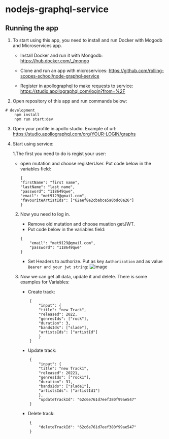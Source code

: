 # nodejs-graphql-service

## Running the app

1) To start using this app, you need to install and run Docker with Mogodb and Microservices app.

    - Install Docker and run it with Mongodb:
    https://hub.docker.com/_/mongo

    - Clone and run an app with microservices:
    https://github.com/rolling-scopes-school/node-graphql-service

    - Register in apollographql to make requests to service:
    https://studio.apollographql.com/login?from=%2F


2) Open repository of this app and run commands below:


```
# development
    npm install
    npm run start:dev

```

3) Open your profile in apollo studio. Example of url:
    https://studio.apollographql.com/org/YOUR-LOGIN/graphs

4) Start using service:

   1.The first you need to do is regist your user:
    - open mutation and choose registerUser. Put code below in the variables field:
        ```
        {
        "firstName": "first name",
        "lastName": "last name",
        "password": "118649qwe",
        "email": "met9129@gmail.com",
        "favouriteArtistIds": ["62aef8e2cbabce5a0bdc0a26"]
        } 
        ```
    2. Now you need to log in. 
        - Remove old mutation and choose muation getJWT.
        - Put code below in the variables field:
    
        ```
        {
            "email": "met9129@gmail.com",
            "password": "118649qwe"
        }       

        ```
        - Set Headers to authorize. Put as key ```Authorization``` and as value ```Bearer and your jwt string```:
      ![image](https://user-images.githubusercontent.com/17831035/177786947-7a586f91-aedf-4965-9579-89b36161f3ff.png)
    
    3. Now we can get all data, update it and delete. 
    There is some examples for Variables:

        - Create track:
        ```
            {
                "input": {
                "title": "new Track",
                "released": 2022,
                "genresIds": ["rock"],
                "duration": 3,
                "bandsIds": ["slade"],
                "artistsIds": ["artistId"]
                }
            }
        ```
        - Update track:

        ```
            {
                "input": {
                "title": "new Track1",
                "released": 20221,
                "genresIds": ["rock1"],
                "duration": 31,
                "bandsIds": ["slade1"],
                "artistsIds": ["artistId1"]
                },
                "updateTrackId": "62c6e761d7eef380f99ae547"
            }
        ```

        - Delete track:
        
        ```
            {
                "deleteTrackId": "62c6e761d7eef380f99ae547"
            }
         ```



    




